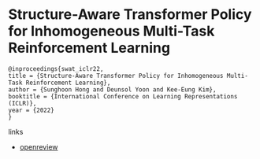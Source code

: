 # Structure-Aware Transformer Policy for Inhomogeneous Multi-Task Reinforcement Learning

```
@inproceedings{swat_iclr22,
title = {Structure-Aware Transformer Policy for Inhomogeneous Multi-Task Reinforcement Learning},
author = {Sunghoon Hong and Deunsol Yoon and Kee-Eung Kim},
booktitle = {International Conference on Learning Representations (ICLR)},
year = {2022}
}
```

links
- [openreview](https://openreview.net/forum?id=fy_XRVHqly)
